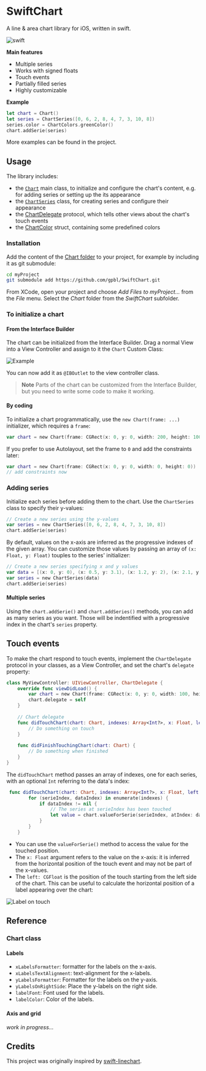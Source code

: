 SwiftChart
===========

A line & area chart library for iOS, written in swift.

![swift](https://cloud.githubusercontent.com/assets/120693/5063755/dcfc9da0-6df3-11e4-9432-974e77a863ed.png)

**Main features**

* Multiple series
* Works with signed floats
* Touch events
* Partially filled series
* Highly customizable

**Example**

```swift
let chart = Chart()
let series = ChartSeries([0, 6, 2, 8, 4, 7, 3, 10, 8])
series.color = ChartColors.greenColor()
chart.addSerie(series)
```

More examples can be found in the project.

## Usage

The library includes:

- the [`Chart`](SwiftChart/Chart/Chart.swift) main class, to initialize and configure the chart's content, e.g. for adding series or setting up the its appearance
- the [`ChartSeries`](SwiftChart/Chart/ChartSeries.swift) class, for creating series and configure their appearance
- the [ChartDelegate](SwiftChart/Chart/Chart.swift) protocol, which tells other views about the chart's touch events
- the [ChartColor](SwiftChart/Chart/ChartColors.swift) struct, containing some predefined colors

### Installation

Add the content of the [Chart folder](SwiftChart/Chart) to your project, for example by including it as git submodule:

```bash
cd myProject
git submodule add https://github.com/gpbl/SwiftChart.git
```

From XCode, open your project and choose *Add Files to myProject...* from the *File* menu. Select the *Chart* folder from the *SwiftChart* subfolder.

### To initialize a chart

#### From the Interface Builder

The chart can be initialized from the Interface Builder. Drag a normal View into a View Controller and assign to it the `Chart` Custom Class:
 
![Example](https://cloud.githubusercontent.com/assets/120693/5063826/c01f26d2-6df6-11e4-8122-cb086709d96c.png)

You can now add it as `@IBOutlet` to the view controller class.

> **Note** Parts of the chart can be customized from the Interface Builder, but you need to write some code to make it working.

#### By coding

To initialize a chart programmatically, use the `new Chart(frame: ...)` initializer, which requires a `frame`:

```swift
var chart = new Chart(frame: CGRect(x: 0, y: 0, width: 200, height: 100))
```

If you prefer to use Autolayout, set the frame to `0` and add the constraints later:

```swift
var chart = new Chart(frame: CGRect(x: 0, y: 0, width: 0, height: 0))
// add constraints now
```

### Adding series

Initialize each series before adding them to the chart. Use the `ChartSeries` class to specify their y-values:

```swift
// Create a new series using the y-values
var series = new ChartSeries([0, 6, 2, 8, 4, 7, 3, 10, 8])
chart.addSerie(series)
```

By default, values on the x-axis are inferred as the progressive indexes of the given array. You can customize those values by passing an array of `(x: Float, y: Float)` touples to the series' initializer:

```swift
// Create a new series specifying x and y values
var data = [(x: 0, y: 0), (x: 0.5, y: 3.1), (x: 1.2, y: 2), (x: 2.1, y: -4.2), (x: 2.6, y: 1.1)]
var series = new ChartSeries(data)
chart.addSerie(series)
```

#### Multiple series

Using the `chart.addSerie()` and `chart.addSeries()` methods, you can add as many series as you want. Those will be indentified with a progressive index in the chart's `series` property.

## Touch events

To make the chart respond to touch events, implement the `ChartDelegate` protocol in your classes, as a View Controller, and set the chart's `delegate` property:

```swift
class MyViewController: UIViewController, ChartDelegate {
    override func viewDidLoad() {
        var chart = new Chart(frame: CGRect(x: 0, y: 0, width: 100, height: 200))
        chart.delegate = self
    }
    
    // Chart delegate
    func didTouchChart(chart: Chart, indexes: Array<Int?>, x: Float, left: CGFloat) {
        // Do something on touch
    }
    
    func didFinishTouchingChart(chart: Chart) {
        // Do something when finished
    }
}
```

The `didTouchChart` method passes an array of indexes, one for each series, with an optional `Int` referring to the data's index:

```swift
 func didTouchChart(chart: Chart, indexes: Array<Int?>, x: Float, left: CGFloat) {
        for (serieIndex, dataIndex) in enumerate(indexes) {
            if dataIndex != nil {
                // The series at serieIndex has been touched
                let value = chart.valueForSerie(serieIndex, atIndex: dataIndex)
            }
        }
    }
```

* You can use the `valueForSerie()` method to access the value for the touched position.
* The `x: Float` argument refers to the value on the x-axis: it is inferred from the horizontal position of the touch event and may not be part of the x-values.
* The `left: CGFloat` is the position of the touch starting from the left side of the chart. This can be useful to calculate the horizontal position of a label appearing over the chart: 

![Label on touch](https://cloud.githubusercontent.com/assets/120693/5068773/8be0fa9c-6e52-11e4-8b60-aaf76dc9377d.gif)

## Reference

### Chart class

#### Labels

* `xLabelsFormatter`: formatter for the labels on the x-axis.
* `xLabelsTextAlignment`: text-alignment for the x-labels.
* `yLabelsFormatter`: Formatter for the labels on the y-axis.
* `yLabelsOnRightSide`: Place the y-labels on the right side.
* `labelFont`: Font used for the labels.
* `labelColor`: Color of the labels.

#### Axis and grid

_work in progress..._

## Credits
This project was originally inspired by [swift-linechart](https://github.com/zemirco/swift-linechart).